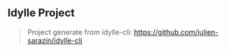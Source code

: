 ## Idylle Project

> Project generate from idylle-cli: https://github.com/julien-sarazin/idylle-cli
